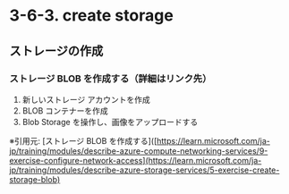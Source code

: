 # 3-6-3. create storage
## ストレージの作成
### ストレージ BLOB を作成する（詳細はリンク先）
1. 新しいストレージ アカウントを作成
2. BLOB コンテナーを作成
3. Blob Storage を操作し、画像をアップロードする

※引用元: [ストレージ BLOB を作成する]([https://learn.microsoft.com/ja-jp/training/modules/describe-azure-compute-networking-services/9-exercise-configure-network-access](https://learn.microsoft.com/ja-jp/training/modules/describe-azure-storage-services/5-exercise-create-storage-blob)


